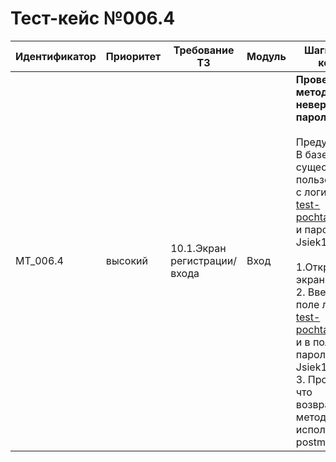 # Тест-кейс №006.4


| Идентификатор | Приоритет |  Требование ТЗ  | Модуль | Шаги тест-кейса | Ожидаемый результат |
| ------ | ------ | ------ | ------ | ------ | ------ |
|     MT\_006.4    |  высокий  | 10.1\.Экран регистрации/входа | Вход | **Проверка метода (login неверный пароль).** <br><br>   Предусловие: В базе данных существует пользователь с логином test-pochta@mail.ru и паролем Jsiek1325!<br><br> 1\.Открыть экран входа. <br>2\. Ввести в поле логин test-pochta@mail.ru и в поле пароль Jsiek1325?. <br>3\. Проверить что возвращает метод используя postman| Запрос успешен. Сервер ответил как требуется. Возвращается ошибка 1002 "Wrong login or password"|

 

